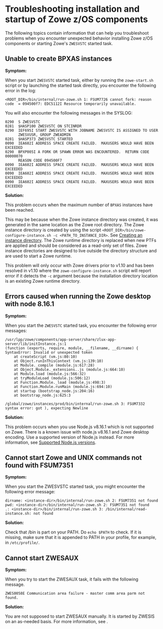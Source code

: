 # Troubleshooting installation and startup of Zowe z/OS components

The following topics contain information that can help you troubleshoot problems when you encounter unexpected behavior installing Zowe z/OS components or starting Zowe's `ZWESVSTC` started task.

## Unable to create BPXAS instances

**Symptom:**

When you start `ZWESVSTC` started task, either by running the `zowe-start.sh` script or by launching the started task directly, you encounter the following error in the log:

```
<ROOT_DIR>/bin/internal/run-zowe.sh 1: FSUM7726 cannot fork: reason code  = 094500f7: EDC5112I Resource temporarily unavailable.
```

You will also encounter the following messages in the SYSLOG:

```
0290  S ZWESVSTC                                                               
0281  $HASP100 ZWESVSTC ON STCINRDR                                            
0290  IEF695I START ZWESVSTC WITH JOBNAME ZWESVSTC IS ASSIGNED TO USER         
      ZWESVUSR, GROUP ZWEADMIN                                                 
0281  $HASP373 ZWESVSTC STARTED                                                
0090  IEA602I ADDRESS SPACE CREATE FAILED.  MAXUSERS WOULD HAVE BEEN EXCEEDED  
0290  BPXP005I A FORK OR SPAWN ERROR WAS ENCOUNTERED.  RETURN CODE 00000070    
      REASON CODE 094500F7                                                     
0090  IEA602I ADDRESS SPACE CREATE FAILED.  MAXUSERS WOULD HAVE BEEN EXCEEDED  
0090  IEA602I ADDRESS SPACE CREATE FAILED.  MAXUSERS WOULD HAVE BEEN EXCEEDED  
0090  IEA602I ADDRESS SPACE CREATE FAILED.  MAXUSERS WOULD HAVE BEEN EXCEEDED  
```

**Solution:**

This problem occurs when the maximum number of `BPXAS` instances have been reached.  

This may be because when the Zowe instance directory was created, it was generated in the same location as the Zowe root directory.  The Zowe instance directory is created by using the script `<ROOT_DIR>/bin/zowe-configure-instance.sh -c <PATH_TO_INSTANCE_DIR>`. See [Creating an instance directory](../user-guide/configure-instance-directory.html#creating-an-instance-directory). The Zowe runtime directory is replaced when new PTFs are applied and should be considered as a read-only set of files. Zowe instance directories are designed to live outside the directory structure and are used to start a Zowe runtime.  

This problem will only occur with Zowe drivers prior to v1.10 and has been resolved in v1.10 where the `zowe-configure-instance.sh` script will report error if it detects the `-c` argument because the installation directory location is an existing Zowe runtime directory.  

## Errors caused when running the Zowe desktop with node 8.16.1

**Symptom:**

When you start the `ZWESVSTC` started task, you encounter the following error messages: 

```
/usr/lpp/zowe/components/app-server/share/zlux-app-server/lib/initInstance.js:1
(function (exports, require, module, __filename, __dirname) {
SyntaxError: Invalid or unexpected token
    at createScript (vm.js:80:10)
    at Object.runInThisContext (vm.js:139:10)
    at Module._compile (module.js:617:28)
    at Object.Module._extensions..js (module.js:664:10)
    at Module.load (module.js:566:32)
    at tryModuleLoad (module.js:506:12)
    at Function.Module._load (module.js:498:3)
    at Function.Module.runMain (module.js:694:10)
    at startup (bootstrap_node.js:204:16)
    at bootstrap_node.js:625:3
```

```
/global/zowe/instances/prod/bin/internal/run-zowe.sh 3: FSUM7332 syntax error: got ), expecting Newline
```

**Solution:**

This problem occurs when you use Node.js v8.16.1 which is not supported on Zowe. There is a known issue with node.js v8.16.1 and Zowe desktop encoding. Use a supported version of Node.js instead. For more information, see [Supported Node.js versions](../user-guide/install-nodejs-zos.md#supported-nodejs-versions).

## Cannot start Zowe and UNIX commands not found with FSUM7351

**Symptom:**

When you start the ZWESVSTC started task, you might encounter the following error message: 

```
dirname: <instance-dir>/bin/internal/run-zowe.sh 2: FSUM7351 not found
pwd: <instance-dir>/bin/internal/run-zowe.sh 2: FSUM7351 not found
.: <instance-dir>/bin/internal/run-zowe.sh 3: /bin/internal/read-instance.sh: not found
```

**Solution:**

Check that /bin is part on your PATH. Do `echo $PATH` to check. If it is missing, make sure that it is appended to PATH in your profile, for example, in `/etc/profile/`.

## Cannot start ZWESAUX

**Symptom:**

When you try to start the ZWESAUX task, it fails with the following message.

```ZWES0058E Communication area failure - master comm area parm not found.```

**Solution:**

You are not supposed to start ZWESAUX manually. It is started by ZWESIS on an as-needed basis. For more information, see [](../user-guide/configure-auxiliary-address-space.md).
